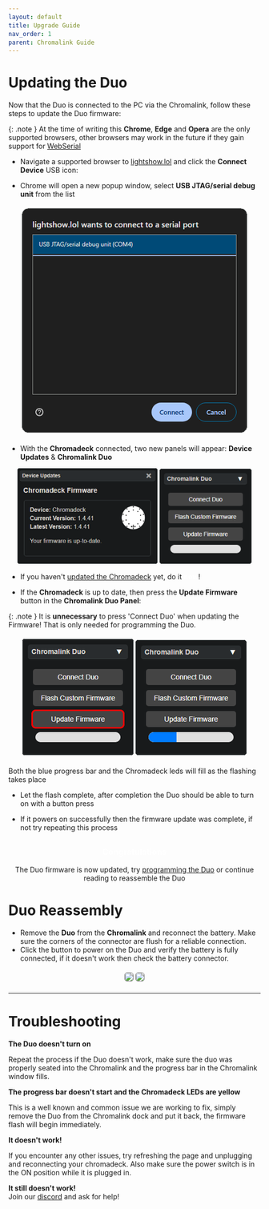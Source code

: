 ```yaml
---
layout: default
title: Upgrade Guide
nav_order: 1
parent: Chromalink Guide
---
```


# Updating the Duo

Now that the Duo is connected to the PC via the Chromalink, follow these steps to update the Duo firmware:

{: .note }
At the time of writing this **Chrome**, **Edge** and **Opera** are the only supported browsers, other browsers may work in the future if they gain support for <a href="https://developer.mozilla.org/en-US/docs/Web/API/Web_Serial_API#browser_compatibility">WebSerial</a>

 - Navigate a supported browser to [lightshow.lol](https://lightshow.lol) and click the **Connect Device** USB icon:

 - Chrome will open a new popup window, select **USB JTAG/serial debug unit** from the list

<div style="text-align: center; margin: 20px">
  <img src="assets/images/connect-chromadeck-serialport.png">
</div>

 - With the **Chromadeck** connected, two new panels will appear: **Device Updates** & **Chromalink Duo**

<div style="text-align: center; margin: 5px"> 
  <img style="max-width:280px;" src="assets/images/lightshow-lol-chromadeck-update-done.png">
  <img style="max-width:260px;max-height:190px;" src="assets/images/lightshow-lol-chromalink-duo-basic.png">
</div>


 - If you haven't <a href="chromadeck_upgrade_guide.html">updated the Chromadeck</a> yet, do it <b style="color:white;">now</b>!
 
 - If the **Chromadeck** is up to date, then press the **Update Firmware** button in the **Chromalink Duo Panel**:

{: .note }
It is **unnecessary** to press 'Connect Duo' when updating the Firmware! That is only needed for programming the Duo.

<div style="text-align: center; margin: 20px">
  <img style="max-width:260px;" src="assets/images/update-firmware-ui.png">
  <img style="max-width:260px;" src="assets/images/update-firmware-ui-progress.png">
</div>
  
Both the blue progress bar and the Chromadeck leds will fill as the flashing takes place

 - Let the flash complete, after completion the Duo should be able to turn on with a button press

 - If it powers on successfully then the firmware update was complete, if not try repeating this process

<div style="text-align: center; margin-top: 30px;">
  <p><h3 style="color: white;">Congratulations</h3>The Duo firmware is now updated, try <a href="duo_programming_guide.html">programming the Duo</a> or continue reading to reassemble the Duo</p>
</div>

# Duo Reassembly

- Remove the **Duo** from the **Chromalink** and reconnect the battery. Make sure the corners of the connector are flush for a reliable connection.
- Click the button to power on the Duo and verify the battery is fully connected, if it doesn't work then check the battery connector.

<div style="text-align: center; margin: 20px">
  <img style="max-width:260px;border-radius:5px;border:1px solid gray;" src="assets/images/duo-battery-connect.gif">
  <img style="max-width:260px;border-radius:5px;border:1px solid gray;" src="assets/images/duo-case-insertion.gif">
</div>


 ---

# Troubleshooting

**The Duo doesn't turn on**  

Repeat the process if the Duo doesn't work, make sure the duo was properly seated into the Chromalink and the progress bar in the Chromalink window fills.

**The progress bar doesn't start and the Chromadeck LEDs are yellow**  

This is a well known and common issue we are working to fix, simply remove the Duo from the Chromalink dock and put it back, the firmware flash will begin immediately.

**It doesn't work!**  

If you encounter any other issues, try refreshing the page and unplugging and reconnecting your chromadeck. Also make sure the power switch is in the ON position while it is plugged in.

**It still doesn't work!**  
Join our [discord](https://discord.gg/4R9at8S8Sn) and ask for help!
